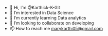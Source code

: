 - 👋 Hi, I’m @Karthick-K-Git
- 👀 I’m interested in Data Science
- 🌱 I’m currently learning Data analytics
- 💞️ I’m looking to collaborate on developing
- 📫 How to reach me marykarthi05@gmail.com

<!---
Karthick-K-Git/Karthick-K-Git is a ✨ special ✨ repository because its `README.md` (this file) appears on your GitHub profile.
You can click the Preview link to take a look at your changes.
--->
